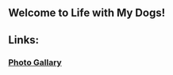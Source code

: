 ## Welcome to Life with My Dogs!

## Links:
### [Photo Gallary](https://creative-axolotl.github.io/Photo-Gallary/)
